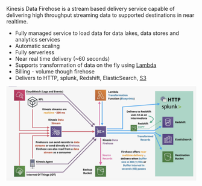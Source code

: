 Kinesis Data Firehose is a stream based delivery service capable of delivering high throughput streaming data to supported destinations in near realtime.

- Fully managed service to load data for data lakes, data stores and analytics services
- Automatic scaling
- Fully serverless
- Near real time delivery (~60 seconds)
- Supports transformation of data on the fly using [Lambda](../../Compute/Serverless/Lambda.md)
- Billing - volume though firehose
- Delivers to HTTP, splunk, Redshift, ElasticSearch, [S3](../../Storage/S3/S3.md)

![Pasted image 20250510201357.png](_atts/Pasted%20image%2020250510201357.png)